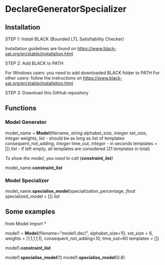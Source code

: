 # DeclareGeneratorSpecializer

## Installation 

STEP 1: Install BLACK (Bounded LTL Satisfiability Checker)

Installation guidelines are found on https://www.black-sat.org/en/stable/installation.html

STEP 2: Add BLACK to PATH

For Windows users: you need to add downloaded BLACK folder to PATH
For other users: follow the instructions on https://www.black-sat.org/en/stable/installation.html

STEP 3: Download this GitHub repository 


## Functions

### Model Generator

model_name = **Model**(filename,                            *string*
                    alphabet_size,                          *integer*
                    set_size,                               *integer*
                    weights,                                *list* - should be as long as list of templates
                    consequent_not_adding,                  *integer*
                    time_out,                               *integer* - in seconds
                    templates = [])                         *list* - if left empty, all templates are considered (21 templates in total)

*To show the model, you need to call (**constraint_list**)*

model_name.**constraint_list** 

### Model Specializer
 
model_name.**specialise_model**(specialization_percentage,  *float*
                                specialized_model = [])     *list*


## Some examples 

from Model import *

model1 = **Model**(filename="model1.decl",
               alphabet_size=10,
               set_size = 6,
               weights = [1,1,1,1,1],
               consequent_not_adding=10,
               time_out=60
               templates = [])

model1.**constraint_list**

model1.**specialise_model**(1)
model1.**specialise_model**(0.8)





 
